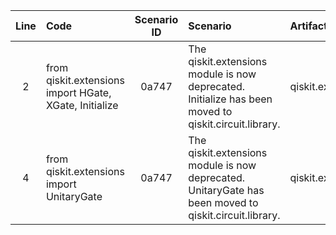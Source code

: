 | Line | Code | Scenario ID | Scenario | Artifact | Refactoring |
| :--: | :--- | :---------: | :------- | :------- | :---------- |
| 2 | from qiskit.extensions import HGate, XGate, Initialize | 0a747 | The qiskit.extensions module is now deprecated. Initialize has been moved to qiskit.circuit.library. | qiskit.extensions.Initialize | from qiskit.circuit.library import Initialize |
| 4 | from qiskit.extensions import UnitaryGate | 0a747 | The qiskit.extensions module is now deprecated. UnitaryGate has been moved to qiskit.circuit.library. | qiskit.extensions.UnitaryGate | from qiskit.circuit.library import UnitaryGate |